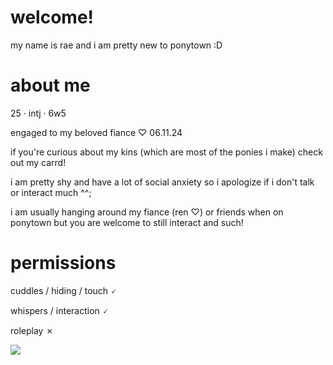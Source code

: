 # welcome!

my name is rae and i am pretty new to ponytown :D

# about me

25 · intj · 6w5

engaged to my beloved fiance ♡ 06.11.24

if you're curious about my kins (which are most of the ponies i make) check out my carrd!

i am pretty shy and have a lot of social anxiety so i apologize if i don't talk or interact much ^^;

i am usually hanging around my fiance (ren ♡) or friends when on ponytown but you are welcome to still interact and such!

# permissions

cuddles / hiding / touch 🗸

whispers / interaction 🗸

roleplay ✗

![](81312530-large.gif)
